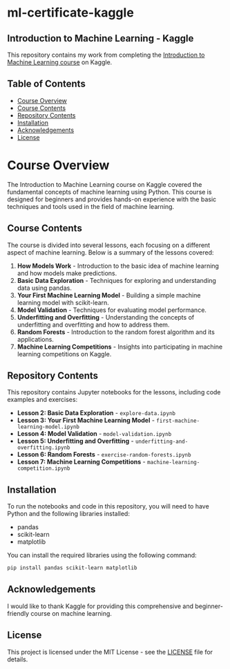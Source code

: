 # ml-certificate-kaggle

## Introduction to Machine Learning - Kaggle

This repository contains my work from completing the [Introduction to Machine Learning course](https://www.kaggle.com/learn/intro-to-machine-learning) on Kaggle.

## Table of Contents

- [Course Overview](#course-overview)
- [Course Contents](#course-contents)
- [Repository Contents](#repository-contents)
- [Installation](#installation)
- [Acknowledgements](#acknowledgements)
- [License](#license)

# Course Overview

The Introduction to Machine Learning course on Kaggle covered the fundamental concepts of machine learning using Python. This course is designed for beginners and provides hands-on experience with the basic techniques and tools used in the field of machine learning.

## Course Contents

The course is divided into several lessons, each focusing on a different aspect of machine learning. Below is a summary of the lessons covered:

1. **How Models Work** - Introduction to the basic idea of machine learning and how models make predictions.
2. **Basic Data Exploration** - Techniques for exploring and understanding data using pandas.
3. **Your First Machine Learning Model** - Building a simple machine learning model with scikit-learn.
4. **Model Validation** - Techniques for evaluating model performance.
5. **Underfitting and Overfitting** - Understanding the concepts of underfitting and overfitting and how to address them.
6. **Random Forests** - Introduction to the random forest algorithm and its applications.
7. **Machine Learning Competitions** - Insights into participating in machine learning competitions on Kaggle.

## Repository Contents

This repository contains Jupyter notebooks for the lessons, including code examples and exercises:

- **Lesson 2: Basic Data Exploration** - `explore-data.ipynb`
- **Lesson 3: Your First Machine Learning Model** - `first-machine-learning-model.ipynb`
- **Lesson 4: Model Validation** - `model-validation.ipynb`
- **Lesson 5: Underfitting and Overfitting** - `underfitting-and-overfitting.ipynb`
- **Lesson 6: Random Forests** - `exercise-random-forests.ipynb`
- **Lesson 7: Machine Learning Competitions** - `machine-learning-competition.ipynb`

## Installation

To run the notebooks and code in this repository, you will need to have Python and the following libraries installed:

- pandas
- scikit-learn
- matplotlib

You can install the required libraries using the following command:

```bash
pip install pandas scikit-learn matplotlib
```

## Acknowledgements

I would like to thank Kaggle for providing this comprehensive and beginner-friendly course on machine learning.

## License

This project is licensed under the MIT License - see the [LICENSE](LICENSE) file for details.
